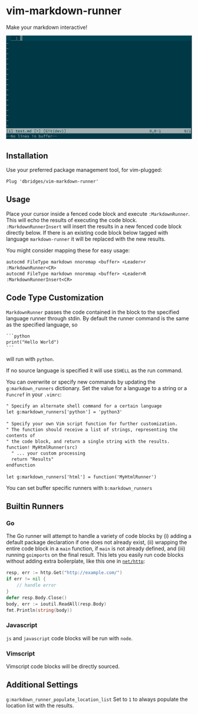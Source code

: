 # vim-markdown-runner

Make your markdown interactive!

![markdown-runner-screencap](markdown-runner.gif)

## Installation

Use your preferred package management tool, for vim-plugged:

```vim
Plug 'dbridges/vim-markdown-runner'
```

## Usage

Place your cursor inside a fenced code block and execute `:MarkdownRunner`. This will echo the results of executing the code block. `:MarkdownRunnerInsert` will insert the results in a new fenced code block directly below. If there is an existing code block below tagged with language `markdown-runner` it will be replaced with the new results.

You might consider mapping these for easy usage:
```vim
autocmd FileType markdown nnoremap <buffer> <Leader>r :MarkdownRunner<CR>
autocmd FileType markdown nnoremap <buffer> <Leader>R :MarkdownRunnerInsert<CR>
```

## Code Type Customization

`MarkdownRunner` passes the code contained in the block to the specified language runner through stdin. By default the runner command is the same as the specified language, so

~~~
```python
print("Hello World")
```
~~~

will run with `python`.

If no source language is specified it will use `$SHELL` as the run command.

You can overwrite or specify new commands by updating the `g:markdown_runners` dictionary. Set the value for a language to a string or a `Funcref` in your `.vimrc`:

```vim
" Specify an alternate shell command for a certain language
let g:markdown_runners['python'] = 'python3'

" Specify your own Vim script function for further customization.
" The function should receive a list of strings, representing the contents of
" the code block, and return a single string with the results.
function! MyHtmlRunner(src)
  " ... your custom processing
  return "Results"
endfunction

let g:markdown_runners['html'] = function('MyHtmlRunner')
```

You can set buffer specific runners with `b:markdown_runners`

## Builtin Runners

### Go

The Go runner will attempt to handle a variety of code blocks by (i) adding a default package declaration if one does not already exist, (ii) wrapping the entire code block in a `main` function, if `main` is not already defined, and (iii) running `goimports` on the final result. This lets you easily run code blocks without adding extra boilerplate, like this one in [`net/http`](https://golang.org/pkg/net/http/):

```go
resp, err := http.Get("http://example.com/")
if err != nil {
	// handle error
}
defer resp.Body.Close()
body, err := ioutil.ReadAll(resp.Body)
fmt.Println(string(body))
```

### Javascript

`js` and `javascript` code blocks will be run with `node`.

### Vimscript

Vimscript code blocks will be directly sourced.

## Additional Settings

`g:markdown_runner_populate_location_list` Set to `1` to always populate the location list with the results.
